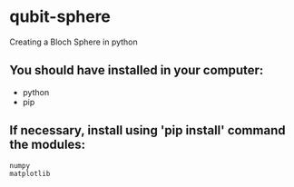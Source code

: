 # qubit-sphere
Creating a Bloch Sphere in python

## You should have installed in your computer:

- python
- pip

## If necessary, install using 'pip install' command the modules:

```sh
numpy
matplotlib
```

